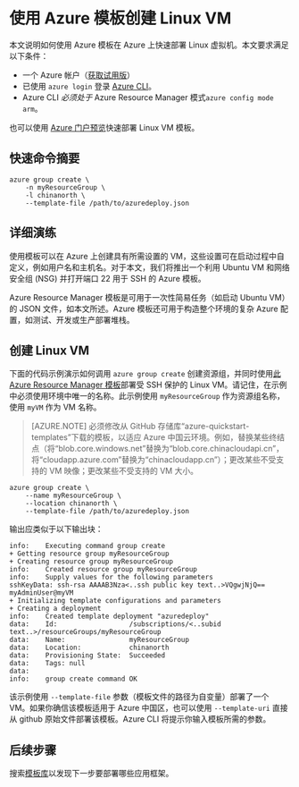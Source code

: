 <properties
    pageTitle="使用 Azure 模板创建 Linux VM | Azure"
    description="使用 Azure Resource Manager 模板在 Azure 上创建 Linux VM。"
    services="virtual-machines-linux"
    documentationcenter=""
    author="vlivech"
    manager="timlt"
    editor=""
    tags="azure-service-management,azure-resource-manager" />  

<tags
    ms.assetid="721b8378-9e47-411e-842c-ec3276d3256a"
    ms.service="virtual-machines-linux"
    ms.workload="infrastructure-services"
    ms.tgt_pltfrm="vm-linux"
    ms.devlang="na"
    ms.topic="hero-article"
    ms.date="10/24/2016"
    wacn.date="12/20/2016"
    ms.author="v-livech" />  


# 使用 Azure 模板创建 Linux VM
本文说明如何使用 Azure 模板在 Azure 上快速部署 Linux 虚拟机。本文要求满足以下条件：

* 一个 Azure 帐户（[获取试用版](/pricing/1rmb-trial/)）
* 已使用 `azure login` 登录 [Azure CLI](/documentation/articles/xplat-cli-install/)。
* Azure CLI *必须处于* Azure Resource Manager 模式`azure config mode arm`。

也可以使用 [Azure 门户预览](/documentation/articles/virtual-machines-linux-quick-create-portal/)快速部署 Linux VM 模板。

## 快速命令摘要

    azure group create \
        -n myResourceGroup \
        -l chinanorth \
        --template-file /path/to/azuredeploy.json

## 详细演练
使用模板可以在 Azure 上创建具有所需设置的 VM，这些设置可在启动过程中自定义，例如用户名和主机名。对于本文，我们将推出一个利用 Ubuntu VM 和网络安全组 (NSG) 并打开端口 22 用于 SSH 的 Azure 模板。

Azure Resource Manager 模板是可用于一次性简易任务（如启动 Ubuntu VM）的 JSON 文件，如本文所述。Azure 模板还可用于构造整个环境的复杂 Azure 配置，如测试、开发或生产部署堆栈。

## 创建 Linux VM
下面的代码示例演示如何调用 `azure group create` 创建资源组，并同时使用[此 Azure Resource Manager 模板](https://raw.githubusercontent.com/Azure/azure-quickstart-templates/master/101-vm-sshkey/azuredeploy.json)部署受 SSH 保护的 Linux VM。请记住，在示例中必须使用环境中唯一的名称。此示例使用 `myResourceGroup` 作为资源组名称，使用 `myVM` 作为 VM 名称。

>[AZURE.NOTE] 必须修改从 GitHub 存储库“azure-quickstart-templates”下载的模板，以适应 Azure 中国云环境。例如，替换某些终结点（将“blob.core.windows.net”替换为“blob.core.chinacloudapi.cn”，将“cloudapp.azure.com”替换为“chinacloudapp.cn”）；更改某些不受支持的 VM 映像；更改某些不受支持的 VM 大小。

    azure group create \
        --name myResourceGroup \
        --location chinanorth \
        --template-file /path/to/azuredeploy.json

输出应类似于以下输出块：

    info:    Executing command group create
    + Getting resource group myResourceGroup
    + Creating resource group myResourceGroup
    info:    Created resource group myResourceGroup
    info:    Supply values for the following parameters
    sshKeyData: ssh-rsa AAAAB3Nza<..ssh public key text..>VQgwjNjQ== myAdminUser@myVM
    + Initializing template configurations and parameters
    + Creating a deployment
    info:    Created template deployment "azuredeploy"
    data:    Id:                  /subscriptions/<..subid text..>/resourceGroups/myResourceGroup
    data:    Name:                myResourceGroup
    data:    Location:            chinanorth
    data:    Provisioning State:  Succeeded
    data:    Tags: null
    data:
    info:    group create command OK

该示例使用 `--template-file` 参数（模板文件的路径为自变量）部署了一个 VM。如果你确信该模板适用于 Azure 中国区，也可以使用 `--template-uri` 直接从 github 原始文件部署该模板。Azure CLI 将提示你输入模板所需的参数。

## 后续步骤
搜索[模板库](https://github.com/Azure/azure-quickstart-templates/)以发现下一步要部署哪些应用框架。

<!---HONumber=Mooncake_1212_2016-->